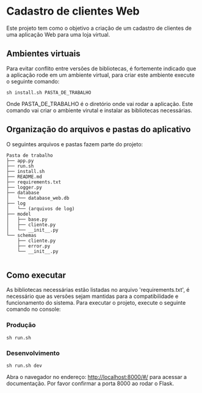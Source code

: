 # Cadastro de clientes Web
Este projeto tem como o objetivo a criação de um cadastro de clientes de uma aplicação Web para uma loja virtual.

## Ambientes virtuais
Para evitar conflito entre versões de bibliotecas, é fortemente indicado que a aplicação rode em um ambiente virtual, para criar este ambiente execute o seguinte comando:
```
sh install.sh PASTA_DE_TRABALHO
```
Onde PASTA_DE_TRABALHO é o diretório onde vai rodar a aplicação. Este comando vai criar o ambiente virutal e instalar as bibliotecas necessárias.

## Organização do arquivos e pastas do aplicativo
O seguintes arquivos e pastas fazem parte do projeto:
```
Pasta de trabalho
├── app.py
├── run.sh
├── install.sh
├── README.md
├── requirements.txt
├── logger.py
├── database
│   └── database_web.db
├── log
│   └── (arquivos de log)
├── model
│   ├── base.py
│   ├── cliente.py
│   └── __init__.py
└── schemas
    ├── cliente.py
    ├── error.py
    └── __init__.py
    
```
## Como executar
As bibliotecas necessárias estão listadas no arquivo 'requirements.txt', é necessário que as versões sejam
mantidas para a compatibilidade e funcionamento do sistema.
Para executar o projeto, execute o seguinte comando no console:

### Produção
```
sh run.sh
```
### Desenvolvimento
```
sh run.sh dev
```
Abra o navegador no endereço: [http://localhost:8000/#/](http://localhost:8000/#/) para acessar a documentação. 
Por favor confirmar a porta 8000 ao rodar o Flask.
